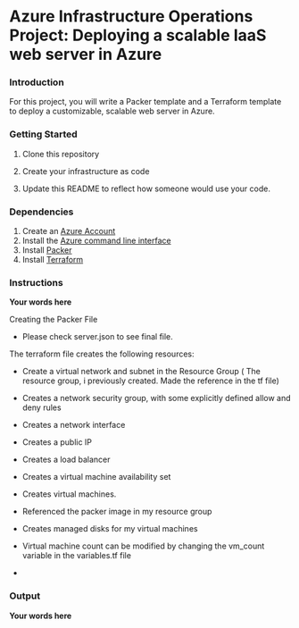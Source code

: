 # Azure Infrastructure Operations Project: Deploying a scalable IaaS web server in Azure

### Introduction
For this project, you will write a Packer template and a Terraform template to deploy a customizable, scalable web server in Azure.

### Getting Started
1. Clone this repository

2. Create your infrastructure as code

3. Update this README to reflect how someone would use your code.

### Dependencies
1. Create an [Azure Account](https://portal.azure.com) 
2. Install the [Azure command line interface](https://docs.microsoft.com/en-us/cli/azure/install-azure-cli?view=azure-cli-latest)
3. Install [Packer](https://www.packer.io/downloads)
4. Install [Terraform](https://www.terraform.io/downloads.html)

### Instructions
**Your words here**

Creating the Packer File

- Please check server.json to see final file. 


The terraform file creates the following resources:

- Create a virtual network and subnet in the Resource Group ( The resource group, i previously created. Made the reference in the tf file)
- Creates a network security group, with some explicitly defined allow and deny rules
- Creates a network interface
- Creates a public IP
- Creates a load balancer
- Creates a virtual machine availability set
- Creates virtual machines.
-   Referenced the packer image in my resource group
-   Creates managed disks for my virtual machines

- Virtual machine count can be modified by changing the vm_count variable in the variables.tf file
- 

### Output
**Your words here**

